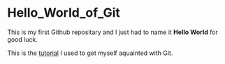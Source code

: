 # Hello_World_of_Git
This is my first Github repositary and I just had to name it **Hello World** for good luck. 

This is the [tutorial](https://readwrite.com/2013/10/02/github-for-beginners-part-2/) I used to get myself aquainted with Git. 
